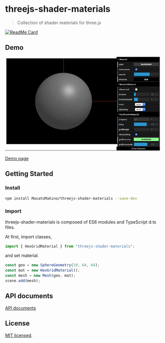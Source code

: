 # threejs-shader-materials

> Collection of shader materials for three.js

[![ReadMe Card](https://github-readme-stats.vercel.app/api/pin/?username=MasatoMakino&repo=threejs-shader-materials&show_owner=true)](https://github.com/MasatoMakino/threejs-shader-materials)

## Demo

[![Demo Page](https://github.com/MasatoMakino/threejs-shader-materials/blob/main/readme/demo.gif)](https://masatomakino.github.io/threejs-shader-materials/demo/)

[Demo page](https://masatomakino.github.io/threejs-shader-materials/demo/)

## Getting Started

### Install

```bash
npm install MasatoMakino/threejs-shader-materials --save-dev
```

### Import

threejs-shader-materials is composed of ES6 modules and TypeScript d.ts files.

At first, import classes,

```js
import { HexGridMaterial } from "threejs-shader-materials";
```

and set material.

```js
const geo = new SphereGeometry(10, 64, 64);
const mat = new HexGridMaterial();
const mesh = new Mesh(geo, mat);
scene.add(mesh);
```

## API documents

[API documents](https://masatomakino.github.io/threejs-shader-materials/api/)

## License

[MIT licensed](LICENSE).
